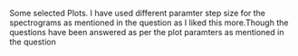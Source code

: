 Some selected Plots. I have used different paramter step size for the spectrograms as mentioned in the question as I liked this more.Though the questions have been answered as per the plot paramters as mentioned in the question
